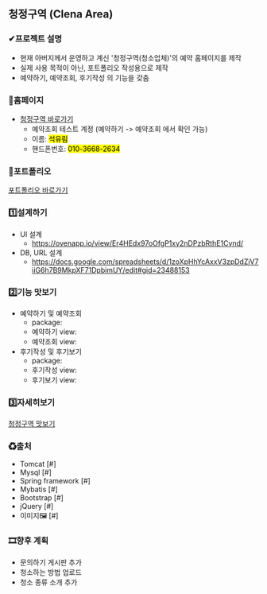 ## 청정구역 (Clena Area)
### ✔프로젝트 설명
- 현재 아버지께서 운영하고 계신 '청정구역(청소업체)'의 예약 홈페이지를 제작
- 실제 사용 목적이 아닌, 포트폴리오 작성용으로 제작
- 예약하기, 예약조회, 후기작성 의 기능을 갖춤

### 🔗홈페이지
- [청정구역 바로가기](http://54.180.113.138:8080/main_view)
  - 예약조회 테스트 계정 (예약하기 -> 예약조회 에서 확인 가능)
  - 이름: <mark>석유림</mark>
  - 핸드폰번호: <mark>010-3668-2634</mark>

### 📖포트폴리오
[포트폴리오 바로가기](#)

### 1️⃣설계하기
- UI 설계
  - https://ovenapp.io/view/Er4HEdx97oOfgP1xy2nDPzbRthE1Cynd/
- DB, URL 설계
  - https://docs.google.com/spreadsheets/d/1zoXpHhYcAxxV3zpDdZjV7iiG6h7B9MkpXF71DpbimUY/edit#gid=23488153
  
### 2️⃣기능 맛보기
- 예약하기 및 예약조회
  - package: 
  - 예약하기 view: 
  - 예약조회 view:
- 후기작성 및 후기보기
  - package:
  - 후기작성 view:
  - 후기보기 view:

### 3️⃣자세히보기
[청정구역 맛보기](#)

### ♻출처
- Tomcat [#]
- Mysql [#]
- Spring framework [#]
- Mybatis [#]
- Bootstrap [#]
- jQuery [#]
- 이미지🖼 [#]

### 🎞향후 계획
- 문의하기 게시판 추가
- 청소하는 방법 업로드
- 청소 종류 소개 추가
